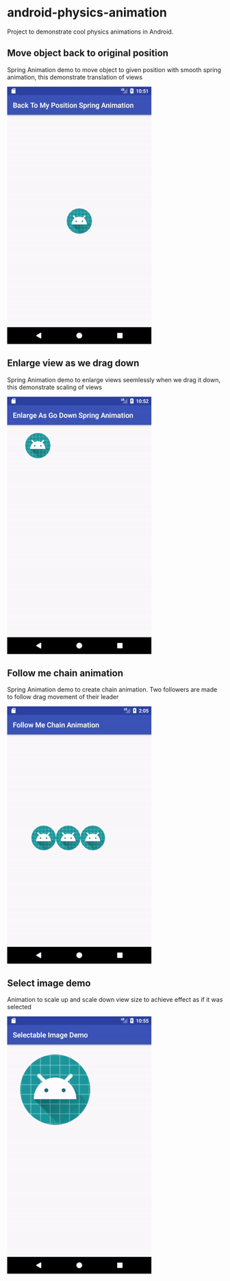 # android-physics-animation
Project to demonstrate cool physics animations in Android.

## Move object back to original position
Spring Animation demo to move object to given position with smooth spring animation,
this demonstrate translation of views

![](https://github.com/PrashantSPol/android-physics-animation/blob/master/gif/back_to_my_position.gif)

## Enlarge view as we drag down
Spring Animation demo to enlarge views seemlessly when we drag it down,
this demonstrate scaling of views

![](https://github.com/PrashantSPol/android-physics-animation/blob/master/gif/enlarge_as_go_down.gif)

## Follow me chain animation
Spring Animation demo to create chain animation.
Two followers are made to follow drag movement of their leader

![](https://github.com/PrashantSPol/android-physics-animation/blob/master/gif/follow_me.gif)

## Select image demo
Animation to scale up and scale down view size to achieve effect as if it was selected

![](https://github.com/PrashantSPol/android-physics-animation/blob/master/gif/select_image_animation.gif)
